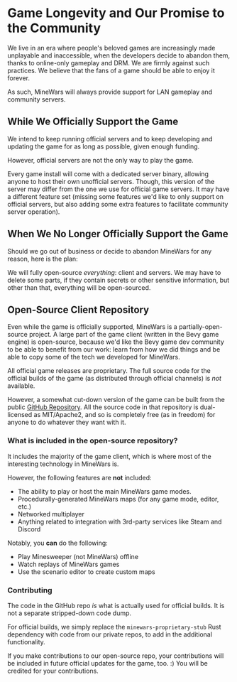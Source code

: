# Game Longevity and Our Promise to the Community

We live in an era where people's beloved games are increasingly made unplayable
and inaccessible, when the developers decide to abandon them, thanks to online-only
gameplay and DRM. We are firmly against such practices. We believe that the fans
of a game should be able to enjoy it forever.

As such, MineWars will always provide support for LAN gameplay and community servers.

## While We Officially Support the Game

We intend to keep running official servers and to keep developing and updating
the game for as long as possible, given enough funding.

However, official servers are not the only way to play the game.

Every game install will come with a dedicated server binary, allowing anyone
to host their own unofficial servers. Though, this version of the server
may differ from the one we use for official game servers. It may have a
different feature set (missing some features we'd like to only support on
official servers, but also adding some extra features to facilitate community
server operation).

## When We No Longer Officially Support the Game

Should we go out of business or decide to abandon MineWars for any reason,
here is the plan:

We will fully open-source *everything*: client and servers. We may have to
delete some parts, if they contain secrets or other sensitive information,
but other than that, everything will be open-sourced.

## Open-Source Client Repository

Even while the game is officially supported, MineWars is a
partially-open-source project. A large part of the game client (written in
the Bevy game engine) is open-source, because we'd like the Bevy game dev
community to be able to benefit from our work: learn from how we did things
and be able to copy some of the tech we developed for MineWars.

All official game releases are proprietary. The full source code for the
official builds of the game (as distributed through official channels) is *not*
available.

However, a somewhat cut-down version of the game can be built from the public
[GitHub Repository](https://github.com/IyesGames/MineWars). All the source code
in that repository is dual-licensed as MIT/Apache2, and so is completely free
(as in freedom) for anyone to do whatever they want with it.

### What is included in the open-source repository?

It includes the majority of the game client, which is where most of the
interesting technology in MineWars is.

However, the following features are **not** included:
 - The ability to play or host the main MineWars game modes.
 - Procedurally-generated MineWars maps (for any game mode, editor, etc.)
 - Networked multiplayer
 - Anything related to integration with 3rd-party services like Steam and Discord

Notably, you **can** do the following:
 - Play Minesweeper (not MineWars) offline
 - Watch replays of MineWars games
 - Use the scenario editor to create custom maps

### Contributing

The code in the GitHub repo *is* what is actually used for official builds. It
is not a separate stripped-down code dump.

For official builds, we simply replace the `minewars-proprietary-stub` Rust dependency
with code from our private repos, to add in the additional functionality.

If you make contributions to our open-source repo, your contributions will be
included in future official updates for the game, too. :) You will be credited
for your contributions.
